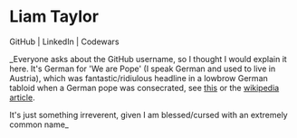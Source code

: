 # Liam Taylor

GitHub | LinkedIn | Codewars

_Everyone asks about the GitHub username, so I thought I would explain it here. It's German for 'We are Pope' (I speak German and used to live in Austria), which was fantastic/ridiulous headline in a lowbrow German tabloid when a German pope was consecrated, see [this](https://www.google.co.uk/search?q=wirsind+papst+bild&espv=2&biw=1231&bih=633&source=lnms&tbm=isch&sa=X&ved=0ahUKEwi-pMqjnYDRAhVCshQKHcktB_0Q_AUIBigB&dpr=2#imgrc=VCYdUJ3YpSRwiM%3A) or the [wikipedia article](https://de.wikipedia.org/wiki/Wir_sind_Papst!).

It's just something irreverent, given I am blessed/cursed with an extremely common name_ 
